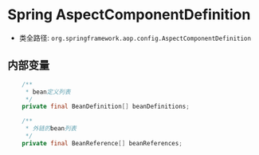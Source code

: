 # Spring AspectComponentDefinition
- 类全路径: `org.springframework.aop.config.AspectComponentDefinition`

## 内部变量

```java
	/**
	 * bean定义列表
	 */
	private final BeanDefinition[] beanDefinitions;

	/**
	 * 外链的bean列表
	 */
	private final BeanReference[] beanReferences;
```